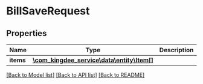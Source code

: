 # BillSaveRequest

## Properties
Name | Type | Description | Notes
------------ | ------------- | ------------- | -------------
**items** | [**\com_kingdee_service\data\entity\Item[]**](Item.md) |  | [optional] 

[[Back to Model list]](../README.md#documentation-for-models) [[Back to API list]](../README.md#documentation-for-api-endpoints) [[Back to README]](../README.md)


